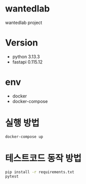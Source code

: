 # wantedlab
wantedlab project


# Version
- python 3.13.3
- fastapi 0.115.12

# env
- docker
- docker-compose

# 실행 방법
```bash
docker-compose up
```

# 테스트코드 동작 방법
```bash
pip install -r requirements.txt
pytest
```
